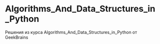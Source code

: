 # Algorithms_And_Data_Structures_in_Python
Решения из курса Algorithms_And_Data_Structures_in_Python от GeekBrains
